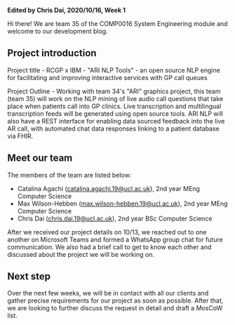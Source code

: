 **Edited by Chris Dai, 2020/10/16, Week 1**

Hi there! We are team 35 of the COMP0016 System Engineering module and welcome to our development blog.

## Project introduction

Project title - RCGP x IBM - "ARI NLP Tools" - an open source NLP engine for facilitating and improving interactive services with GP call queues

Project Outline - Working with team 34's "ARI" graphics project, this team (team 35) will work on the NLP mining of live audio call questions that take place when patients call into GP clinics. Live transcription and multilingual transcription feeds will be generated using open source tools. ARI NLP will also have a REST interface for enabling data sourced feedback into the live AR call, with automated chat data responses linking to a patient database via FHIR.

## **Meet our team**

The members of the team are listed below:

- Catalina Agachi ([catalina.agachi.19@ucl.ac.uk](mailto:catalina.agachi.19@ucl.ac.uk)), 2nd year MEng Computer Science
- Max Wilson-Hebben ([max.wilson-hebben.19@ucl.ac.uk](mailto:max.wilson-hebben.19@ucl.ac.uk)), 2nd year MEng Computer Science
- Chris Dai ([chris.dai.19@ucl.ac.uk](mailto:chris.dai.19@ucl.ac.uk)), 2nd year BSc Computer Science

After we received our project details on 10/13, we reached out to one another on Microsoft Teams and formed a WhatsApp group chat for future communication. We also had a brief call to get to know each other and discussed about the project we will be working on.

## **Next step**

Over the next few weeks, we will be in contact with all our clients and gather precise requirements for our project as soon as possible. After that, we are looking to further discuss the request in detail and draft a MosCoW list.